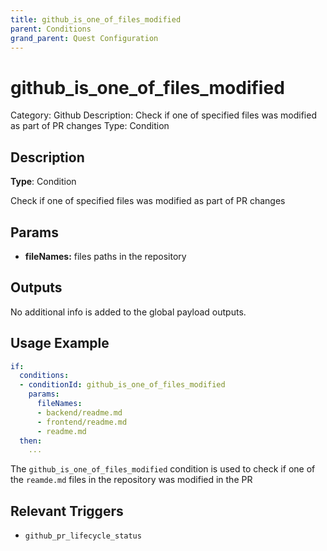```yaml
---
title: github_is_one_of_files_modified
parent: Conditions
grand_parent: Quest Configuration
---
```


# github_is_one_of_files_modified

Category: Github
Description: Check if one of specified files was modified as part of PR changes
Type: Condition

## Description

**Type**: Condition

Check if one of specified files was modified as part of PR changes

## Params

- **fileNames:** files paths in the repository

## Outputs

No additional info is added to the global payload outputs.

## Usage Example

```yaml
if:
  conditions:
  - conditionId: github_is_one_of_files_modified
    params:
      fileNames:
      - backend/readme.md
      - frontend/readme.md
      - readme.md
  then:
    ...
```

The `github_is_one_of_files_modified` condition is used to check if one of the `reamde.md` files in the repository was modified in the PR

## Relevant Triggers

- `github_pr_lifecycle_status`
